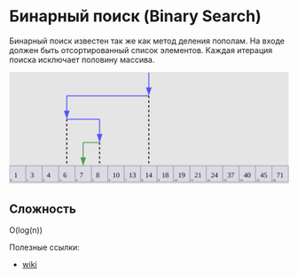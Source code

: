# Бинарный поиск (Binary Search)

Бинарный поиск известен так же как метод деления пополам. 
На входе должен быть отсортированный список элементов. 
Каждая итерация поиска исключает половину массива. 

![Alt text](image.png)

## Сложность
O(log(n))

Полезные ссылки:
* [wiki](https://ru.wikipedia.org/wiki/%D0%94%D0%B2%D0%BE%D0%B8%D1%87%D0%BD%D1%8B%D0%B9_%D0%BF%D0%BE%D0%B8%D1%81%D0%BA)